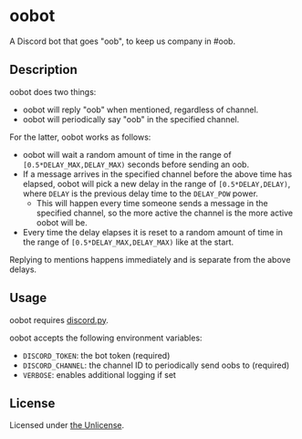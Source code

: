 # oobot

A Discord bot that goes "oob", to keep us company in #oob.

## Description

oobot does two things:
- oobot will reply "oob" when mentioned, regardless of channel.
- oobot will periodically say "oob" in the specified channel.

For the latter, oobot works as follows:
- oobot will wait a random amount of time in the range of
  `[0.5*DELAY_MAX,DELAY_MAX)` seconds before sending an oob.
- If a message arrives in the specified channel before the above time has
  elapsed, oobot will pick a new delay in the range of `[0.5*DELAY,DELAY)`,
  where `DELAY` is the previous delay time to the `DELAY_POW` power.
  - This will happen every time someone sends a message in the specified
    channel, so the more active the channel is the more active oobot will be.
- Every time the delay elapses it is reset to a random amount of time in the
  range of `[0.5*DELAY_MAX,DELAY_MAX)` like at the start.

Replying to mentions happens immediately and is separate from the above delays.

## Usage

oobot requires [discord.py](https://discordpy.readthedocs.io/en/stable/).

oobot accepts the following environment variables:
- `DISCORD_TOKEN`: the bot token (required)
- `DISCORD_CHANNEL`: the channel ID to periodically send oobs to (required)
- `VERBOSE`: enables additional logging if set

## License

Licensed under [the Unlicense](https://unlicense.org/).
